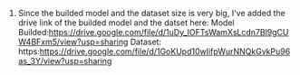 1. Since the builded model and the dataset size is very big, I've added the drive link of the builded model and the datset here:
   Model Builded:https://drive.google.com/file/d/1uDy_IOFTsWamXsLcdn7Bl9gCUW4BFxm5/view?usp=sharing
   Dataset: https:https://drive.google.com/file/d/1GoKUpd10wIifpWurNNQkGvkPu96as_3Y/view?usp=sharing
